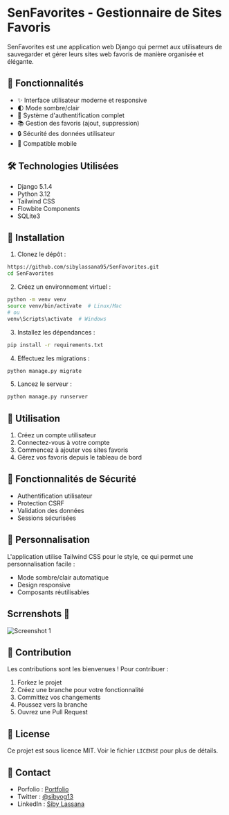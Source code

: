 # SenFavorites - Gestionnaire de Sites Favoris

SenFavorites est une application web Django qui permet aux utilisateurs de sauvegarder et gérer leurs sites web favoris de manière organisée et élégante.

## 🌟 Fonctionnalités

- ✨ Interface utilisateur moderne et responsive
- 🌓 Mode sombre/clair
- 👤 Système d'authentification complet
- 📚 Gestion des favoris (ajout, suppression)
- 🔒 Sécurité des données utilisateur
- 📱 Compatible mobile

## 🛠️ Technologies Utilisées

- Django 5.1.4
- Python 3.12
- Tailwind CSS
- Flowbite Components
- SQLite3

## 🚀 Installation

1. Clonez le dépôt :
```bash
https://github.com/sibylassana95/SenFavorites.git
cd SenFavorites
```

2. Créez un environnement virtuel :
```bash
python -m venv venv
source venv/bin/activate  # Linux/Mac
# ou
venv\Scripts\activate  # Windows
```

3. Installez les dépendances :
```bash
pip install -r requirements.txt
```

4. Effectuez les migrations :
```bash
python manage.py migrate
```

5. Lancez le serveur :
```bash
python manage.py runserver
```

## 📱 Utilisation

1. Créez un compte utilisateur
2. Connectez-vous à votre compte
3. Commencez à ajouter vos sites favoris
4. Gérez vos favoris depuis le tableau de bord

## 🔐 Fonctionnalités de Sécurité

- Authentification utilisateur
- Protection CSRF
- Validation des données
- Sessions sécurisées

## 🎨 Personnalisation

L'application utilise Tailwind CSS pour le style, ce qui permet une personnalisation facile :

- Mode sombre/clair automatique
- Design responsive
- Composants réutilisables

## Scrrenshots 📸   

![Screenshot 1](sreen/screenshot1.png)


## 👥 Contribution

Les contributions sont les bienvenues ! Pour contribuer :

1. Forkez le projet
2. Créez une branche pour votre fonctionnalité
3. Committez vos changements
4. Poussez vers la branche
5. Ouvrez une Pull Request

## 📝 License

Ce projet est sous licence MIT. Voir le fichier `LICENSE` pour plus de détails.

## 📧 Contact

- Porfolio : [Portfolio](https://sibylassana.vercel.app)
- Twitter : [@sibyog13](https://twitter.com/sibyog13)
- LinkedIn : [Siby Lassana](https://www.linkedin.com/in/sibylassana/)

